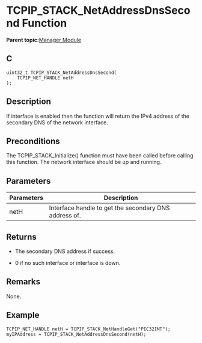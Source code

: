 # TCPIP\_STACK\_NetAddressDnsSecond Function

**Parent topic:**[Manager Module](GUID-B37C4F4C-DC2D-48D9-9909-AACBA987B57A.md)

## C

```
uint32_t TCPIP_STACK_NetAddressDnsSecond(
    TCPIP_NET_HANDLE netH
);
```

## Description

If interface is enabled then the function will return the IPv4 address of the secondary DNS of the network interface.

## Preconditions

The TCPIP\_STACK\_Initialize\(\) function must have been called before calling this function. The network interface should be up and running.

## Parameters

|Parameters|Description|
|----------|-----------|
|netH|Interface handle to get the secondary DNS address of.|

## Returns

-   The secondary DNS address if success.

-   0 if no such interface or interface is down.


## Remarks

None.

## Example

```
TCPIP_NET_HANDLE netH = TCPIP_STACK_NetHandleGet("PIC32INT");
myIPAddress = TCPIP_STACK_NetAddressDnsSecond(netH);
```

